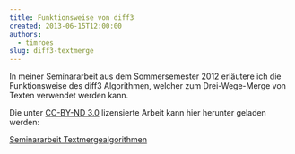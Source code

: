 ```yaml
---
title: Funktionsweise von diff3
created: 2013-06-15T12:00:00
authors:
  - timroes
slug: diff3-textmerge
---
```


In meiner Seminararbeit aus dem Sommersemester 2012 erläutere ich die Funktionsweise
des diff3 Algorithmen, welcher zum Drei-Wege-Merge von Texten verwendet werden kann.

Die unter [CC-BY-ND 3.0](http://creativecommons.org/licenses/by-nd/3.0/deed)
lizensierte Arbeit kann hier herunter geladen werden:

[Seminararbeit Textmergealgorithmen](file:diff3-textmerge.pdf)
